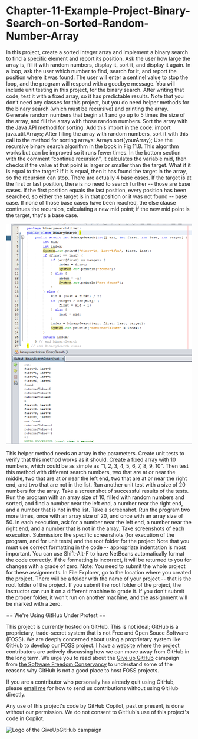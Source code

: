 # Chapter-11-Example-Project-Binary-Search-on-Sorted-Random-Number-Array
In this project, create a sorted integer array and implement a binary search to find a specific element and report its position. Ask the user how large the array is, fill it with random numbers, display it, sort it, and display it again. In a loop, ask the user which number to find, search for it, and report the position where it was found. The user will enter a sentinel value to stop the loop, and the program will respond with a goodbye message.  You will include unit testing in this project, for the binary search. After writing that code, test it with a fixed array, so it has predictable results. Note that you don’t need any classes for this project, but you do need helper methods for the binary search (which must be recursive) and printing the array.  Generate random numbers that begin at 1 and go up to 5 times the size of the array, and fill the array with those random numbers.  Sort the array with the Java API method for sorting. Add this import in the code:       import java.util.Arrays;  After filling the array with random numbers, sort it with this call to the method for sorting arrays:       Arrays.sort(yourArray);  Use the recursive binary search algorithm in the book in Fig 11.8. This algorithm works but can be improved so it runs fewer times. In the bottom section with the comment “continue recursion”, it calculates the variable mid, then checks if the value at that point is larger or smaller than the target. What if it is equal to the target? If it is equal, then it has found the target in the array, so the recursion can stop. There are actually 4 base cases. If the target is at the first or last position, there is no need to search further -- those are base cases. If the first position equals the last position, every position has been searched, so either the target is in that position or it was not found -- base case. If none of those base cases have been reached, the else clause continues the recursion, calculating a new mid point;  if the new mid point is the target, that's a base case. 

![binarySearchRecursive](https://github.com/bell-kevin/recursiveBinarySearch/blob/main/binarySearchRecursive.PNG)

This helper method needs an array in the parameters. Create unit tests to verify that this method works as it should. Create a fixed array with 10 numbers, which could be as simple as "1, 2, 3, 4, 5, 6, 7, 8, 9, 10". Then test this method with different search numbers, two that are at or near the middle, two that are at or near the left end, two that are at or near the right end, and two that are not in the list. Run another unit test with a size of 20 numbers for the array. Take a screenshot of successful results of the tests.  Run the program with an array size of 10, filled with random numbers and sorted, and find a number near the left end, a number near the right end, and a number that is not in the list. Take a screenshot.  Run the program two more times, once with an array size of 20, and once with an array size of 50. In each execution, ask for a number near the left end, a number near the right end, and a number that is not in the array. Take screenshots of each execution.     Submission: the specific screenshots (for execution of the program, and for unit tests) and the root folder for the project  Note that you must use correct formatting in the code -- appropriate indentation is most important. You can use Shift-Alt-F to have NetBeans automatically format the code correctly. If the formatting is incorrect, it will be returned to you for changes with a grade of zero.  Note: You need to submit the whole project for these assignments. In File Explorer, go to the location where you created the project. There will be a folder with the name of your project -- that is the root folder of the project.  If you submit the root folder of the project, the instructor can run it on a different machine to grade it. If you don't submit the proper folder, it won't run on another machine, and the assignment will be marked with a zero.

== We're Using GitHub Under Protest ==

This project is currently hosted on GitHub.  This is not ideal; GitHub is a
proprietary, trade-secret system that is not Free and Open Souce Software
(FOSS).  We are deeply concerned about using a proprietary system like GitHub
to develop our FOSS project. I have a [website](bellKevin.me) where the
project contributors are actively discussing how we can move away from GitHub
in the long term.  We urge you to read about the [Give up GitHub](https://GiveUpGitHub.org) campaign 
from [the Software Freedom Conservancy](https://sfconservancy.org) to understand some of the reasons why GitHub is not 
a good place to host FOSS projects.

If you are a contributor who personally has already quit using GitHub, please
[email me](bellKevin.me) for how to send us contributions without
using GitHub directly.

Any use of this project's code by GitHub Copilot, past or present, is done
without our permission.  We do not consent to GitHub's use of this project's
code in Copilot.

![Logo of the GiveUpGitHub campaign](https://sfconservancy.org/img/GiveUpGitHub.png)

